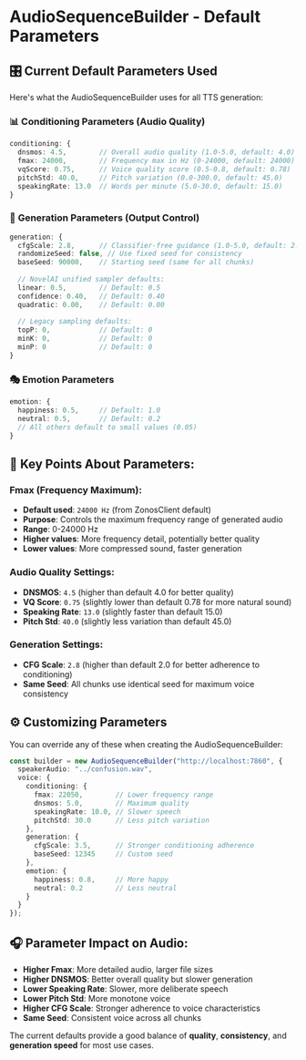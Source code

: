 # AudioSequenceBuilder - Default Parameters

## 🎛️ Current Default Parameters Used

Here's what the AudioSequenceBuilder uses for all TTS generation:

### 📊 **Conditioning Parameters (Audio Quality)**
```typescript
conditioning: {
  dnsmos: 4.5,        // Overall audio quality (1.0-5.0, default: 4.0)
  fmax: 24000,        // Frequency max in Hz (0-24000, default: 24000) 
  vqScore: 0.75,      // Voice quality score (0.5-0.8, default: 0.78)
  pitchStd: 40.0,     // Pitch variation (0.0-300.0, default: 45.0)
  speakingRate: 13.0  // Words per minute (5.0-30.0, default: 15.0)
}
```

### 🎯 **Generation Parameters (Output Control)**
```typescript
generation: {
  cfgScale: 2.8,      // Classifier-free guidance (1.0-5.0, default: 2.0)
  randomizeSeed: false, // Use fixed seed for consistency
  baseSeed: 90000,    // Starting seed (same for all chunks)
  
  // NovelAI unified sampler defaults:
  linear: 0.5,        // Default: 0.5
  confidence: 0.40,   // Default: 0.40  
  quadratic: 0.00,    // Default: 0.00
  
  // Legacy sampling defaults:
  topP: 0,            // Default: 0
  minK: 0,            // Default: 0
  minP: 0             // Default: 0
}
```

### 🎭 **Emotion Parameters**
```typescript
emotion: {
  happiness: 0.5,     // Default: 1.0
  neutral: 0.5,       // Default: 0.2
  // All others default to small values (0.05)
}
```

## 🔧 Key Points About Parameters:

### **Fmax (Frequency Maximum):**
- **Default used**: `24000 Hz` (from ZonosClient default)
- **Purpose**: Controls the maximum frequency range of generated audio
- **Range**: 0-24000 Hz
- **Higher values**: More frequency detail, potentially better quality
- **Lower values**: More compressed sound, faster generation

### **Audio Quality Settings:**
- **DNSMOS**: `4.5` (higher than default 4.0 for better quality)
- **VQ Score**: `0.75` (slightly lower than default 0.78 for more natural sound)
- **Speaking Rate**: `13.0` (slightly faster than default 15.0)
- **Pitch Std**: `40.0` (slightly less variation than default 45.0)

### **Generation Settings:**
- **CFG Scale**: `2.8` (higher than default 2.0 for better adherence to conditioning)
- **Same Seed**: All chunks use identical seed for maximum voice consistency

## ⚙️ Customizing Parameters

You can override any of these when creating the AudioSequenceBuilder:

```typescript
const builder = new AudioSequenceBuilder("http://localhost:7860", {
  speakerAudio: "../confusion.wav",
  voice: {
    conditioning: {
      fmax: 22050,        // Lower frequency range
      dnsmos: 5.0,        // Maximum quality
      speakingRate: 10.0, // Slower speech
      pitchStd: 30.0      // Less pitch variation
    },
    generation: {
      cfgScale: 3.5,      // Stronger conditioning adherence
      baseSeed: 12345     // Custom seed
    },
    emotion: {
      happiness: 0.8,     // More happy
      neutral: 0.2        // Less neutral
    }
  }
});
```

## 🎧 Parameter Impact on Audio:

- **Higher Fmax**: More detailed audio, larger file sizes
- **Higher DNSMOS**: Better overall quality but slower generation
- **Lower Speaking Rate**: Slower, more deliberate speech
- **Lower Pitch Std**: More monotone voice
- **Higher CFG Scale**: Stronger adherence to voice characteristics
- **Same Seed**: Consistent voice across all chunks

The current defaults provide a good balance of **quality**, **consistency**, and **generation speed** for most use cases.
